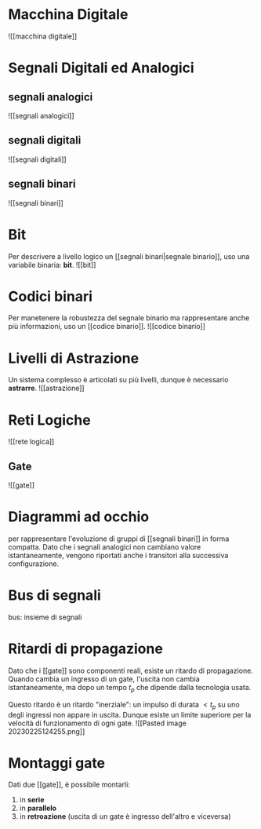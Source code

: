 # Macchina Digitale
![[macchina digitale]]

# Segnali Digitali ed Analogici

## segnali analogici
![[segnali analogici]]
## segnali digitali
![[segnali digitali]]
## segnali binari
![[segnali binari]]

# Bit
Per descrivere a livello logico un [[segnali binari|segnale binario]], uso una variabile binaria: **bit**.
![[bit]]

# Codici binari
Per manetenere la robustezza del segnale binario ma rappresentare anche più informazioni, uso un [[codice binario]].
![[codice binario]]

# Livelli di Astrazione
Un sistema complesso è articolati su più livelli, dunque è necessario **astrarre**.
![[astrazione]]

# Reti Logiche
![[rete logica]]

## Gate
![[gate]]


# Diagrammi ad occhio
per rappresentare l'evoluzione di gruppi di [[segnali binari]] in forma compatta.
Dato che i segnali analogici non cambiano valore istantaneamente, vengono riportati anche i transitori alla successiva configurazione.

# Bus di segnali
bus:  insieme di segnali

# Ritardi di propagazione

Dato che i [[gate]] sono componenti reali, esiste un ritardo di propagazione.
Quando cambia un ingresso di un gate, l'uscita non cambia istantaneamente, ma dopo un tempo $t_p$ che dipende dalla tecnologia usata.

Questo ritardo è un ritardo "inerziale": un impulso di durata $< t_p$ su uno degli ingressi non appare in uscita.
Dunque esiste un limite superiore per la velocità di funzionamento di ogni gate.
![[Pasted image 20230225124255.png]]

# Montaggi gate
Dati due [[gate]], è possibile montarli:
1. in **serie**
2. in **parallelo**
3. in **retroazione** (uscita di un gate è ingresso dell'altro e viceversa)




